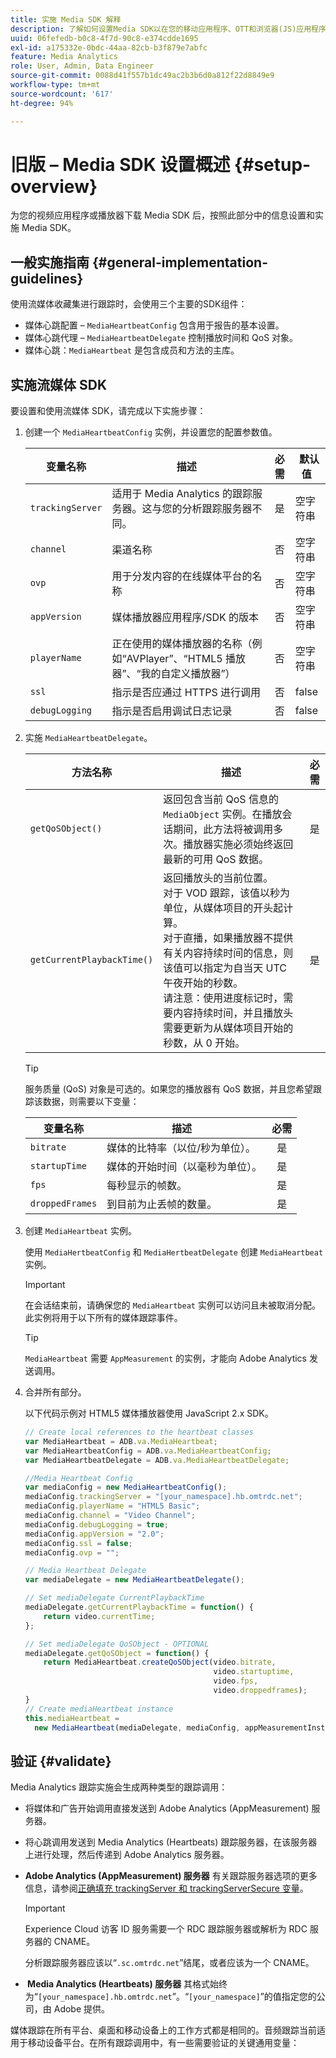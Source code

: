 ```yaml
---
title: 实施 Media SDK 解释
description: 了解如何设置Media SDK以在您的移动应用程序、OTT和浏览器(JS)应用程序中进行媒体跟踪。
uuid: 06fefedb-b0c8-4f7d-90c8-e374cdde1695
exl-id: a175332e-0bdc-44aa-82cb-b3f879e7abfc
feature: Media Analytics
role: User, Admin, Data Engineer
source-git-commit: 0088d41f557b1dc49ac2b3b6d0a812f22d8849e9
workflow-type: tm+mt
source-wordcount: '617'
ht-degree: 94%

---
```


# 旧版 – Media SDK 设置概述 {#setup-overview}

为您的视频应用程序或播放器下载 Media SDK 后，按照此部分中的信息设置和实施 Media SDK。


## 一般实施指南 {#general-implementation-guidelines}

使用流媒体收藏集进行跟踪时，会使用三个主要的SDK组件：
* 媒体心跳配置 – `MediaHeartbeatConfig` 包含用于报告的基本设置。
* 媒体心跳代理 – `MediaHeartbeatDelegate` 控制播放时间和 QoS 对象。
* 媒体心跳：`MediaHeartbeat` 是包含成员和方法的主库。

## 实施流媒体 SDK

要设置和使用流媒体 SDK，请完成以下实施步骤：

1. 创建一个 `MediaHeartbeatConfig` 实例，并设置您的配置参数值。

   |  变量名称  | 描述  | 必需 |  默认值  |
   |---|---|:---:|---|
   | `trackingServer` | 适用于 Media Analytics 的跟踪服务器。这与您的分析跟踪服务器不同。 | 是 | 空字符串 |
   | `channel` | 渠道名称 | 否 | 空字符串 |
   | `ovp` | 用于分发内容的在线媒体平台的名称 | 否 | 空字符串 |
   | `appVersion` | 媒体播放器应用程序/SDK 的版本 | 否 | 空字符串 |
   | `playerName` | 正在使用的媒体播放器的名称（例如“AVPlayer”、“HTML5 播放器”、“我的自定义播放器”） | 否 | 空字符串 |
   | `ssl` | 指示是否应通过 HTTPS 进行调用 | 否 | false |
   | `debugLogging` | 指示是否启用调试日志记录 | 否 | false |

1. 实施 `MediaHeartbeatDelegate`。

   |  方法名称  |  描述  | 必需 |
   | --- | --- | :---: |
   | `getQoSObject()` | 返回包含当前 QoS 信息的 `MediaObject` 实例。在播放会话期间，此方法将被调用多次。播放器实施必须始终返回最新的可用 QoS 数据。 | 是 |
   | `getCurrentPlaybackTime()` | 返回播放头的当前位置。<br />对于 VOD 跟踪，该值以秒为单位，从媒体项目的开头起计算。<br />对于直播，如果播放器不提供有关内容持续时间的信息，则该值可以指定为自当天 UTC 午夜开始的秒数。<br />请注意：使用进度标记时，需要内容持续时间，并且播放头需要更新为从媒体项目开始的秒数，从 0 开始。 | 是 |

   >[!TIP]
   >
   >服务质量 (QoS) 对象是可选的。如果您的播放器有 QoS 数据，并且您希望跟踪该数据，则需要以下变量：

   | 变量名称 | 描述   | 必需 |
   | --- | --- | :---: |
   | `bitrate` | 媒体的比特率（以位/秒为单位）。 | 是 |
   | `startupTime` | 媒体的开始时间（以毫秒为单位）。 | 是 |
   | `fps` | 每秒显示的帧数。 | 是 |
   | `droppedFrames` | 到目前为止丢帧的数量。 | 是 |

1. 创建 `MediaHeartbeat` 实例。

   使用 `MediaHertbeatConfig` 和 `MediaHertbeatDelegate` 创建 `MediaHeartbeat` 实例。

   >[!IMPORTANT]
   >
   >在会话结束前，请确保您的 `MediaHeartbeat` 实例可以访问且未被取消分配。此实例将用于以下所有的媒体跟踪事件。

   >[!TIP]
   >
   >`MediaHeartbeat` 需要 `AppMeasurement` 的实例，才能向 Adobe Analytics 发送调用。

1. 合并所有部分。

   以下代码示例对 HTML5 媒体播放器使用 JavaScript 2.x SDK。

   ```javascript
   // Create local references to the heartbeat classes
   var MediaHeartbeat = ADB.va.MediaHeartbeat;
   var MediaHeartbeatConfig = ADB.va.MediaHeartbeatConfig;
   var MediaHeartbeatDelegate = ADB.va.MediaHeartbeatDelegate;
   
   //Media Heartbeat Config
   var mediaConfig = new MediaHeartbeatConfig();
   mediaConfig.trackingServer = "[your_namespace].hb.omtrdc.net";
   mediaConfig.playerName = "HTML5 Basic";
   mediaConfig.channel = "Video Channel";
   mediaConfig.debugLogging = true;
   mediaConfig.appVersion = "2.0";
   mediaConfig.ssl = false;
   mediaConfig.ovp = "";
   
   // Media Heartbeat Delegate
   var mediaDelegate = new MediaHeartbeatDelegate();
   
   // Set mediaDelegate CurrentPlaybackTime
   mediaDelegate.getCurrentPlaybackTime = function() {
       return video.currentTime;
   };
   
   // Set mediaDelegate QoSObject - OPTIONAL
   mediaDelegate.getQoSObject = function() {
       return MediaHeartbeat.createQoSObject(video.bitrate,  
                                             video.startuptime,  
                                             video.fps,  
                                             video.droppedframes);
   }
   // Create mediaHeartbeat instance      
   this.mediaHeartbeat =  
     new MediaHeartbeat(mediaDelegate, mediaConfig, appMeasurementInstance);  
   ```

## 验证 {#validate}

Media Analytics 跟踪实施会生成两种类型的跟踪调用：

* 将媒体和广告开始调用直接发送到 Adobe Analytics (AppMeasurement) 服务器。
* 将心跳调用发送到 Media Analytics (Heartbeats) 跟踪服务器，在该服务器上进行处理，然后传递到 Adobe Analytics 服务器。

* **Adobe Analytics (AppMeasurement) 服务器**
有关跟踪服务器选项的更多信息，请参阅[正确填充 trackingServer 和 trackingServerSecure 变量](https://helpx.adobe.com/analytics/kb/determining-data-center.html)。

  >[!IMPORTANT]
  >
  >Experience Cloud 访客 ID 服务需要一个 RDC 跟踪服务器或解析为 RDC 服务器的 CNAME。

  分析跟踪服务器应该以“`.sc.omtrdc.net`”结尾，或者应该为一个 CNAME。

* **&#x200B; Media Analytics (Heartbeats) 服务器**
其格式始终为“`[your_namespace].hb.omtrdc.net`”。“`[your_namespace]`”的值指定您的公司，由 Adobe 提供。

媒体跟踪在所有平台、桌面和移动设备上的工作方式都是相同的。音频跟踪当前适用于移动设备平台。在所有跟踪调用中，有一些需要验证的关键通用变量：
